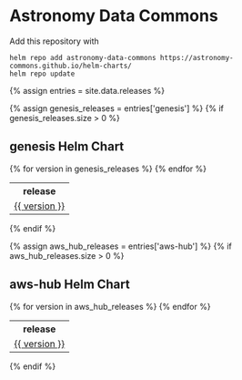 # Astronomy Data Commons

Add this repository with
```
helm repo add astronomy-data-commons https://astronomy-commons.github.io/helm-charts/
helm repo update
```

{% assign entries = site.data.releases %}

{% assign genesis_releases = entries['genesis'] %}
{% if genesis_releases.size > 0 %}
## genesis Helm Chart

<table>
    <tr>
        <th>release</th>
    </tr>
    {% for version in genesis_releases %}
    <tr>
        <td><a href="{{ version | relative_url }}">{{ version }}</a></td>
    </tr>
    {% endfor %}
</table>
{% endif %}


{% assign aws_hub_releases = entries['aws-hub'] %}
{% if aws_hub_releases.size > 0 %}
## aws-hub Helm Chart

<table>
    <tr>
        <th>release</th>
    </tr>
    {% for version in aws_hub_releases %}
    <tr>
        <td><a href="{{ version | relative_url }}">{{ version }}</a></td>
    </tr>
    {% endfor %}
</table>
{% endif %}